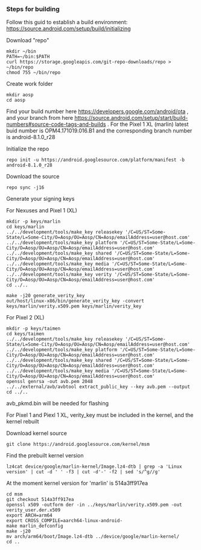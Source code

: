### Steps for building

Follow this guid to establish a build environment: https://source.android.com/setup/build/initializing

Download "repo"

	mkdir ~/bin
	PATH=~/bin:$PATH
	curl https://storage.googleapis.com/git-repo-downloads/repo > ~/bin/repo
	chmod 755 ~/bin/repo
	
Create work folder

	mkdir aosp
	cd aosp
	
Find your build number here https://developers.google.com/android/ota , and your branch from here https://source.android.com/setup/start/build-numbers#source-code-tags-and-builds .
For the Pixel 1 XL (marlin) latest buid number is OPM4.171019.016.B1 and the corresponding branch number is android-8.1.0_r28	

Initialize the repo

	repo init -u https://android.googlesource.com/platform/manifest -b android-8.1.0_r28
	
Download the source

	repo sync -j16
	
Generate your signing keys

 For Nexuses and Pixel 1 (XL)
 
 	mkdir -p keys/marlin
	cd keys/marlin
	../../development/tools/make_key releasekey '/C=US/ST=Some-State/L=Some-City/O=Aosp/OU=Aosp/CN=Aosp/emailAddress=user@host.com'
	../../development/tools/make_key platform '/C=US/ST=Some-State/L=Some-City/O=Aosp/OU=Aosp/CN=Aosp/emailAddress=user@host.com'
	../../development/tools/make_key shared '/C=US/ST=Some-State/L=Some-City/O=Aosp/OU=Aosp/CN=Aosp/emailAddress=user@host.com'
	../../development/tools/make_key media '/C=US/ST=Some-State/L=Some-City/O=Aosp/OU=Aosp/CN=Aosp/emailAddress=user@host.com'
	../../development/tools/make_key verity '/C=US/ST=Some-State/L=Some-City/O=Aosp/OU=Aosp/CN=Aosp/emailAddress=user@host.com'
	cd ../..
	
	make -j20 generate_verity_key
	out/host/linux-x86/bin/generate_verity_key -convert keys/marlin/verity.x509.pem keys/marlin/verity_key
	
For Pixel 2 (XL)
	 
	mkdir -p keys/taimen
	cd keys/taimen
	../../development/tools/make_key releasekey '/C=US/ST=Some-State/L=Some-City/O=Aosp/OU=Aosp/CN=Aosp/emailAddress=user@host.com'
	../../development/tools/make_key platform '/C=US/ST=Some-State/L=Some-City/O=Aosp/OU=Aosp/CN=Aosp/emailAddress=user@host.com'
	../../development/tools/make_key shared '/C=US/ST=Some-State/L=Some-City/O=Aosp/OU=Aosp/CN=Aosp/emailAddress=user@host.com'
	../../development/tools/make_key media '/C=US/ST=Some-State/L=Some-City/O=Aosp/OU=Aosp/CN=Aosp/emailAddress=user@host.com'
	openssl genrsa -out avb.pem 2048
	../../external/avb/avbtool extract_public_key --key avb.pem --output 
	cd ../..
	
avb_pkmd.bin will be needed for flashing


For Pixel 1 and Piexl 1 XL, verity_key must be included in the kernel, and the kernel rebuilt

Download kernel source

	git clone https://android.googlesource.com/kernel/msm

Find the prebuilt kernel version

	lz4cat device/google/marlin-kernel/Image.lz4-dtb | grep -a 'Linux version' | cut -d ' ' -f3 | cut -d'-' -f2 | sed 's/^g//g'
	
At the moment kernel version for 'marlin' is 514a3ff917ea

	cd msm
	git checkout 514a3ff917ea
	openssl x509 -outform der -in ../keys/marlin/verity.x509.pem -out verity_user.der.x509
	export ARCH=arm64
	export CROSS_COMPILE=aarch64-linux-android-
	make marlin_defconfig
	make -j20
	mv arch/arm64/boot/Image.lz4-dtb ../device/google/marlin-kernel/
	cd ..
	
